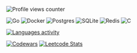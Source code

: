 ![Profile views counter](https://komarev.com/ghpvc/?username=mrvin)  

![Go](https://img.shields.io/badge/go-%2300ADD8.svg?style=for-the-badge&logo=go&logoColor=white)
![Docker](https://img.shields.io/badge/docker-%230db7ed.svg?style=for-the-badge&logo=docker&logoColor=white)
![Postgres](https://img.shields.io/badge/postgres-%23316192.svg?style=for-the-badge&logo=postgresql&logoColor=white)
![SQLite](https://img.shields.io/badge/sqlite-%2307405e.svg?style=for-the-badge&logo=sqlite&logoColor=white)
![Redis](https://img.shields.io/badge/redis-%23DD0031.svg?style=for-the-badge&logo=redis&logoColor=white)
![C](https://img.shields.io/badge/c-%2300599C.svg?style=for-the-badge&logo=c&logoColor=white)

[![Languages activity](https://github-readme-stats.vercel.app/api/top-langs/?username=mrvin&theme=buefy)](https://github.com/mrvin)  

[![Codewars](https://www.codewars.com/users/mrvin/badges/large)](https://www.codewars.com/users/mrvin)
[![Leetcode Stats](https://leetcard.jacoblin.cool/mrvin)](https://leetcode.com/mrvin)
